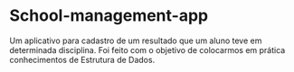 # School-management-app
Um aplicativo para cadastro de um resultado que um aluno teve em determinada disciplina. Foi feito com o objetivo de colocarmos em prática conhecimentos de Estrutura de Dados.
